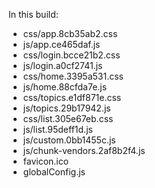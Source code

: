 In this build:

- css/app.8cb35ab2.css
- js/app.ce465daf.js
- css/login.bcce21b2.css
- js/login.a0cf2741.js
- css/home.3395a531.css
- js/home.88cfda7e.js
- css/topics.e1df871e.css
- js/topics.29b17942.js
- css/list.305e67eb.css
- js/list.95deff1d.js
- js/custom.0bb1455c.js
- js/chunk-vendors.2af8b2f4.js
- favicon.ico
- globalConfig.js
